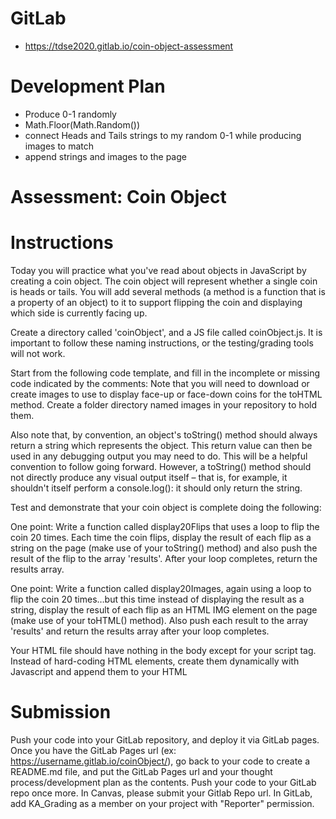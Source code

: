 # GitLab
- https://tdse2020.gitlab.io/coin-object-assessment 

# Development Plan 
- Produce 0-1 randomly
 - Math.Floor(Math.Random())
- connect Heads and Tails strings to my random 0-1 while 
producing images to match
- append strings and images to the page

# Assessment: Coin Object

# Instructions
Today you will practice what you've read about objects in JavaScript by creating a coin object. The coin object will represent whether a single coin is heads or tails. You will add several methods (a method is a function that is a property of an object) to it to support flipping the coin and displaying which side is currently facing up.

Create a directory called 'coinObject', and a JS file called coinObject.js. It is important to follow these naming instructions, or the testing/grading tools will not work.

Start from the following code template, and fill in the incomplete or missing code indicated by the comments:
Note that you will need to download or create images to use to display face-up or face-down coins for the toHTML method. Create a folder directory named images in your repository to hold them.

Also note that, by convention, an object's toString() method should always return a string which represents the object. This return value can then be used in any debugging output you may need to do. This will be a helpful convention to follow going forward. However, a toString() method should not directly produce any visual output itself – that is, for example, it shouldn't itself perform a console.log(): it should only return the string.

Test and demonstrate that your coin object is complete doing the following:

One point: Write a function called display20Flips that uses a loop to flip the coin 20 times. Each time the coin flips, display the result of each flip as a string on the page (make use of your toString() method) and also push the result of the flip to the array 'results'. After your loop completes, return the results array.

One point: Write a function called display20Images, again using a loop to flip the coin 20 times…but this time instead of displaying the result as a string, display the result of each flip as an HTML IMG element on the page (make use of your toHTML() method). Also push each result to the array 'results' and return the results array after your loop completes.

Your HTML file should have nothing in the body except for your script tag. Instead of hard-coding HTML elements, create them dynamically with Javascript and append them to your HTML

# Submission
Push your code into your GitLab repository, and deploy it via GitLab pages.
Once you have the GitLab Pages url (ex: https://username.gitlab.io/coinObject/), go back to your code to create a README.md file, and put the GitLab Pages url and your thought process/development plan as the contents.
Push your code to your GitLab repo once more.
In Canvas, please submit your Gitlab Repo url.
In GitLab, add KA_Grading as a member on your project with "Reporter" permission.